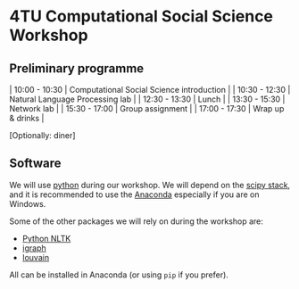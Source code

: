4TU Computational Social Science Workshop
=========================================

Preliminary programme
---------------------

| 10:00 - 10:30 | Computational Social Science introduction |
| 10:30 - 12:30 | Natural Language Processing lab           |
| 12:30 - 13:30 | Lunch                                     |
| 13:30 - 15:30 | Network lab                               |
| 15:30 - 17:00 | Group assignment                          |
| 17:00 - 17:30 | Wrap up & drinks                          |

[Optionally: diner]

Software
--------

We will use [python](https://www.python.org/) during our workshop. We will depend on the [scipy stack](http://www.scipy.org/), and it is recommended to use the [Anaconda](https://www.continuum.io/downloads) especially if you are on Windows.

Some of the other packages we will rely on during the workshop are:
- [Python NLTK](http://www.nltk.org/)
- [igraph](http://igraph.org/)
- [louvain](https://pypi.python.org/pypi/louvain/)

All can be installed in Anaconda (or using `pip` if you prefer).









